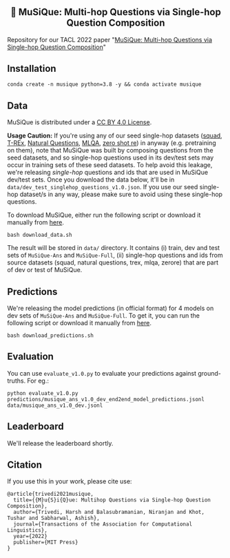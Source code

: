 # <h2 align="center"> :musical_note: MuSiQue: Multi-hop Questions via Single-hop Question Composition </h2>

Repository for our TACL 2022 paper "[MuSiQue: Multi-hop Questions via Single-hop Question Composition](https://arxiv.org/pdf/2108.00573.pdf)"

## Installation

```
conda create -n musique python=3.8 -y && conda activate musique
```

## Data

MuSiQue is distributed under a [CC BY 4.0 License](https://creativecommons.org/licenses/by/4.0/).

**Usage Caution:** If you're using any of our seed single-hop datasets ([squad](https://arxiv.org/abs/1606.05250), [T-REx](https://hadyelsahar.github.io/t-rex/paper.pdf), [Natural Questions](https://storage.googleapis.com/pub-tools-public-publication-data/pdf/1f7b46b5378d757553d3e92ead36bda2e4254244.pdf), [MLQA](https://arxiv.org/pdf/1910.07475.pdf), [zero shot re](https://arxiv.org/pdf/1706.04115.pdf)) in anyway (e.g. pretraining on them), note that MuSiQue was built by composing questions from the seed datasets, and so single-hop questions used in its dev/test sets may occur in training sets of these seed datasets. To help avoid this leakage, we're releasing *single-hop* questions and ids that are used in MuSiQue dev/test sets. Once you download the data below, it'll be in `data/dev_test_singlehop_questions_v1.0.json`. If you use our seed single-hop dataset/s in any way, please make sure to avoid using these single-hop questions.

To download MuSiQue, either run the following script or download it manually from [here](https://drive.google.com/file/d/1tGdADlNjWFaHLeZZGShh2IRcpO6Lv24h/view?usp=sharing).

```
bash download_data.sh
```

The result will be stored in `data/` directory. It contains (i) train, dev and test sets of `MuSiQue-Ans` and `MuSiQue-Full`, (ii) single-hop questions and ids from source datasets (squad, natural questions, trex, mlqa, zerore) that are part of dev or test of MuSiQue.


## Predictions

We're releasing the model predictions (in official format) for 4 models on dev sets of `MuSiQue-Ans` and `MuSiQue-Full`. To get it, you can run the following script or download it manually from [here](https://drive.google.com/file/d/1XZocqLOTAu4y_1EeAj1JM4Xc1JxGJtx6/view?usp=sharing).

```
bash download_predictions.sh
```


## Evaluation

You can use `evaluate_v1.0.py` to evaluate your predictions against ground-truths. For eg.:

```
python evaluate_v1.0.py predictions/musique_ans_v1.0_dev_end2end_model_predictions.jsonl data/musique_ans_v1.0_dev.jsonl
```

## Leaderboard

We'll release the leaderboard shortly.


## Citation

If you use this in your work, please cite use:

```
@article{trivedi2021musique,
  title={{M}u{S}i{Q}ue: Multihop Questions via Single-hop Question Composition},
  author={Trivedi, Harsh and Balasubramanian, Niranjan and Khot, Tushar and Sabharwal, Ashish},
  journal={Transactions of the Association for Computational Linguistics},
  year={2022}
  publisher={MIT Press}
}
```
